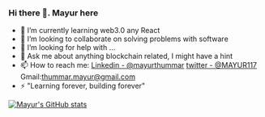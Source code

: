 ### Hi there 👋. Mayur here

- 🌱 I’m currently learning web3.0 any React
- 👯 I’m looking to collaborate on solving problems with software
- 🤔 I’m looking for help with ...
- 💬 Ask me about anything blockchain related, I might have a hint
- 📫 How to reach me: [Linkedin - @mayurthummar](https://www.linkedin.com/in/mayurthummar/) [twitter - @MAYUR117](https://twitter.com/MAYUR117) Gmail:thummar.mayur@gmail.com
- ⚡ "Learning forever, building forever"

[![Mayur's GitHub stats](https://github-readme-stats.vercel.app/api?username=Mayur117&show_icons=true&theme=swift)](https://github.com/Mayur117/github-readme-stats)
